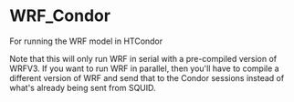# WRF_Condor
For running the WRF model in HTCondor

Note that this will only run WRF in serial with a pre-compiled version of WRFV3.
If you want to run WRF in parallel, then you'll have to compile a different version of
WRF and send that to the Condor sessions instead of what's already being sent from SQUID.
